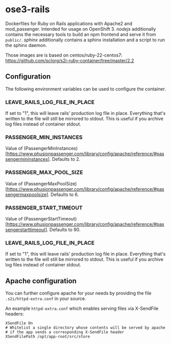 # ose3-rails

Dockerfiles for Ruby on Rails applications with Apache2 and mod_passenger. Intended for usage on OpenShift 3.
*nodejs* additionally contains the necessary tools to build an npm frontend and serve it from `public/`.
*sphinx* additionally contains a sphinx installation and a script to run the sphinx daemon.

Those images are is based on centos/ruby-22-centos7: https://github.com/sclorg/s2i-ruby-container/tree/master/2.2

## Configuration

The following environment variables can be used to configure the container.

### LEAVE_RAILS_LOG_FILE_IN_PLACE

If set to "1", this will leave rails' production log file in place. Everything that's written to the file will still be mirrored to stdout.
This is useful if you archive log files instead of container stdout.

### PASSENGER_MIN_INSTANCES

Value of (PassengerMinInstances)[https://www.phusionpassenger.com/library/config/apache/reference/#passengermininstances]. Defaults to 2.

### PASSENGER_MAX_POOL_SIZE

Value of (PassengerMaxPoolSize)[https://www.phusionpassenger.com/library/config/apache/reference/#passengermaxpoolsize]. Defaults to 6.

### PASSENGER_START_TIMEOUT

Value of (PassengerStartTimeout)[https://www.phusionpassenger.com/library/config/apache/reference/#passengerstarttimeout]. Defaults to 90.

### LEAVE_RAILS_LOG_FILE_IN_PLACE

If set to "1", this will leave rails' production log file in place. Everything that's written to the file will still be mirrored to stdout.
This is useful if you archive log files instead of container stdout.


## Apache configuration

You can further configure apache for your needs by providing the file `.s2i/httpd-extra.conf` in your source.

An example `httpd-extra.conf` which enables serving files via X-SendFile headers:

```
XSendFile On
# Whitelist a single directory whose contents will be served by apache
# if the app sends a corresponding X-SendFile header
XSendFilePath /opt/app-root/src/store
```
